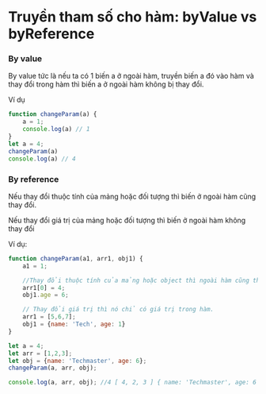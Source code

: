 # Truyền tham số cho hàm: byValue vs byReference

### By value

By value tức là nếu ta có 1 biến a ở ngoài hàm, truyền biến a đó vào hàm và thay đổi trong hàm thì biến a ở ngoài hàm không bị thay đổi.

Ví dụ

```javascript
function changeParam(a) {
    a = 1;
    console.log(a) // 1
}
let a = 4;
changeParam(a)
console.log(a) // 4
```

### By reference

Nếu thay đổi thuộc tính của mảng hoặc đối tượng thì biến ở ngoài hàm cũng thay đổi.

Nếu thay đổi giá trị của mảng hoặc đối tượng thì biến ở ngoài hàm không thay đổi

Ví dụ:

```javascript
function changeParam(a1, arr1, obj1) {
    a1 = 1;

    //Thay đổi thuộc tính của mảng hoặc object thì ngoài hàm cũng thay đổi
    arr1[0] = 4;
    obj1.age = 6;

    // Thay đổi giá trị thì nó chỉ có giá trị trong hàm.
    arr1 = [5,6,7];
    obj1 = {name: 'Tech', age: 1}
}

let a = 4;
let arr = [1,2,3];
let obj = {name: 'Techmaster', age: 6};
changeParam(a, arr, obj);

console.log(a, arr, obj); //4 [ 4, 2, 3 ] { name: 'Techmaster', age: 6 }

```
